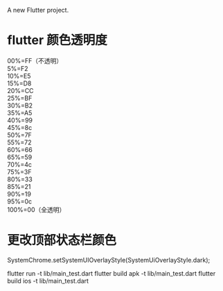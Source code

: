 
A new Flutter project.


# flutter 颜色透明度

00%=FF（不透明）<br>
5%=F2 <br>
10%=E5 <br>
15%=D8 <br>
20%=CC <br>
25%=BF <br>
30%=B2 <br>
35%=A5 <br>
40%=99 <br>
45%=8c <br>
50%=7F <br>
55%=72 <br>
60%=66 <br>
65%=59 <br>
70%=4c <br>
75%=3F <br>
80%=33 <br>
85%=21 <br>
90%=19 <br>
95%=0c <br>
100%=00（全透明）<br>


# 更改顶部状态栏颜色
SystemChrome.setSystemUIOverlayStyle(SystemUiOverlayStyle.dark);


flutter run -t lib/main_test.dart
flutter build apk -t lib/main_test.dart
flutter build ios -t lib/main_test.dart